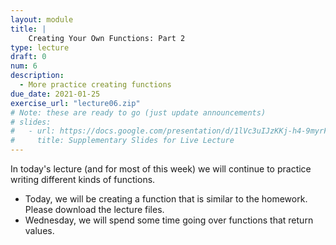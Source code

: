 ```yaml
---
layout: module
title: |
    Creating Your Own Functions: Part 2
type: lecture
draft: 0
num: 6
description:
  - More practice creating functions
due_date: 2021-01-25
exercise_url: "lecture06.zip"
# Note: these are ready to go (just update announcements)
# slides:
#   - url: https://docs.google.com/presentation/d/1lVc3uIJzKKj-h4-9myrF0cv9Y9sxDp-CvqHRNf0RgS0/edit?usp=sharing
#     title: Supplementary Slides for Live Lecture
---
```


In today's lecture (and for most of this week) we will continue to practice writing different kinds of functions. 
* Today, we will be creating a function that is similar to the homework. Please download the lecture files.
* Wednesday, we will spend some time going over functions that return values.